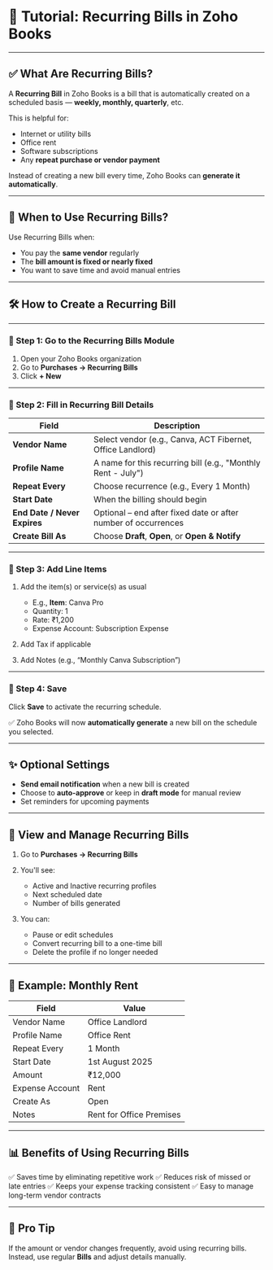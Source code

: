 # 📘 Tutorial: **Recurring Bills in Zoho Books**

---

## ✅ What Are Recurring Bills?

A **Recurring Bill** in Zoho Books is a bill that is automatically created on a scheduled basis — **weekly, monthly, quarterly**, etc.

This is helpful for:

* Internet or utility bills
* Office rent
* Software subscriptions
* Any **repeat purchase or vendor payment**

Instead of creating a new bill every time, Zoho Books can **generate it automatically**.

---

## 🧠 When to Use Recurring Bills?

Use Recurring Bills when:

* You pay the **same vendor** regularly
* The **bill amount is fixed or nearly fixed**
* You want to save time and avoid manual entries

---

## 🛠️ How to Create a Recurring Bill

---

### 🔹 Step 1: Go to the Recurring Bills Module

1. Open your Zoho Books organization
2. Go to **Purchases → Recurring Bills**
3. Click **+ New**

---

### 🔹 Step 2: Fill in Recurring Bill Details

| Field                        | Description                                                    |
| ---------------------------- | -------------------------------------------------------------- |
| **Vendor Name**              | Select vendor (e.g., Canva, ACT Fibernet, Office Landlord)     |
| **Profile Name**             | A name for this recurring bill (e.g., "Monthly Rent - July")   |
| **Repeat Every**             | Choose recurrence (e.g., Every 1 Month)                        |
| **Start Date**               | When the billing should begin                                  |
| **End Date / Never Expires** | Optional – end after fixed date or after number of occurrences |
| **Create Bill As**           | Choose **Draft**, **Open**, or **Open & Notify**               |

---

### 🔹 Step 3: Add Line Items

1. Add the item(s) or service(s) as usual

   * E.g., **Item**: Canva Pro
   * Quantity: 1
   * Rate: ₹1,200
   * Expense Account: Subscription Expense
2. Add Tax if applicable
3. Add Notes (e.g., “Monthly Canva Subscription”)

---

### 🔹 Step 4: Save

Click **Save** to activate the recurring schedule.

✅ Zoho Books will now **automatically generate** a new bill on the schedule you selected.

---

## ✨ Optional Settings

* **Send email notification** when a new bill is created
* Choose to **auto-approve** or keep in **draft mode** for manual review
* Set reminders for upcoming payments

---

## 🔁 View and Manage Recurring Bills

1. Go to **Purchases → Recurring Bills**
2. You'll see:

   * Active and Inactive recurring profiles
   * Next scheduled date
   * Number of bills generated
3. You can:

   * Pause or edit schedules
   * Convert recurring bill to a one-time bill
   * Delete the profile if no longer needed

---

## 🧾 Example: Monthly Rent

| Field           | Value                    |
| --------------- | ------------------------ |
| Vendor Name     | Office Landlord          |
| Profile Name    | Office Rent              |
| Repeat Every    | 1 Month                  |
| Start Date      | 1st August 2025          |
| Amount          | ₹12,000                  |
| Expense Account | Rent                     |
| Create As       | Open                     |
| Notes           | Rent for Office Premises |

---

## 📊 Benefits of Using Recurring Bills

✅ Saves time by eliminating repetitive work
✅ Reduces risk of missed or late entries
✅ Keeps your expense tracking consistent
✅ Easy to manage long-term vendor contracts

---

## 📌 Pro Tip

If the amount or vendor changes frequently, avoid using recurring bills. Instead, use regular **Bills** and adjust details manually.